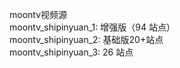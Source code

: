 moontv视频源
</br>moontv_shipinyuan_1: 增强版（94 站点）
</br>moontv_shipinyuan_2: 基础版20+站点
</br>moontv_shipinyuan_3: 26 站点
